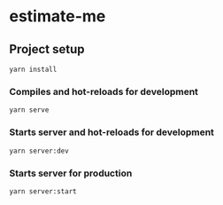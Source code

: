 # estimate-me

## Project setup
```
yarn install
```

### Compiles and hot-reloads for development
```
yarn serve
```

### Starts server and hot-reloads for development
```
yarn server:dev
```

### Starts server for production
```
yarn server:start
```

